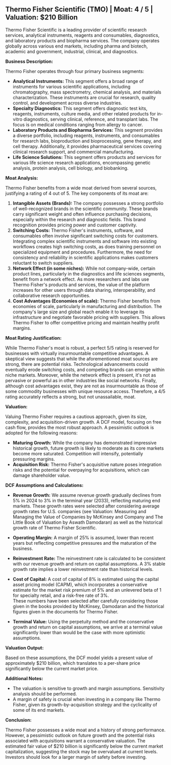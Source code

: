 ## Thermo Fisher Scientific (TMO) | Moat: 4 / 5 | Valuation: $210 Billion

Thermo Fisher Scientific is a leading provider of scientific research services, analytical instruments, reagents and consumables, diagnostics, and laboratory products and biopharma services.  The company operates globally across various end markets, including pharma and biotech, academic and government, industrial, clinical, and diagnostics.

**Business Description:**

Thermo Fisher operates through four primary business segments:

* **Analytical Instruments:** This segment offers a broad range of instruments for various scientific applications, including chromatography, mass spectrometry, chemical analysis, and materials characterization.  These instruments are crucial for research, quality control, and development across diverse industries.
* **Specialty Diagnostics:** This segment offers diagnostic test kits, reagents, instruments, culture media, and other related products for in-vitro diagnostics, serving clinical, reference, and transplant labs. The focus is on medical conditions ranging from allergy to cancer.
* **Laboratory Products and Biopharma Services:** This segment provides a diverse portfolio, including reagents, instruments, and consumables for research labs, bioproduction and bioprocessing, gene therapy, and cell therapy. Additionally, it provides pharmaceutical services covering clinical research support, and commercial manufacturing.
* **Life Science Solutions:** This segment offers products and services for various life science research applications, encompassing genetic analysis, protein analysis, cell biology, and biobanking.

**Moat Analysis:**

Thermo Fisher benefits from a wide moat derived from several sources, justifying a rating of 4 out of 5. The key components of its moat are:

1. **Intangible Assets (Brands):** The company possesses a strong portfolio of well-recognized brands in the scientific community. These brands carry significant weight and often influence purchasing decisions, especially within the research and diagnostic fields. This brand recognition provides pricing power and customer captivity.
2. **Switching Costs:**  Thermo Fisher's instruments, software, and consumables often involve significant switching costs for customers.  Integrating complex scientific instruments and software into existing workflows creates high switching costs, as does training personnel on specialized equipment and procedures.  Furthermore, the need for consistency and reliability in scientific applications makes customers reluctant to switch suppliers.
3. **Network Effect (in some niches):** While not company-wide, certain product lines, particularly in the diagnostics and life sciences segments, benefit from a network effect. As more researchers and labs use Thermo Fisher's products and services, the value of the platform increases for other users through data sharing, interoperability, and collaborative research opportunities.
4. **Cost Advantages (Economies of scale):**  Thermo Fisher benefits from economies of scale, particularly in manufacturing and distribution. The company's large size and global reach enable it to leverage its infrastructure and negotiate favorable pricing with suppliers.  This allows Thermo Fisher to offer competitive pricing and maintain healthy profit margins.

**Moat Rating Justification:**

While Thermo Fisher's moat is robust, a perfect 5/5 rating is reserved for businesses with virtually insurmountable competitive advantages.  A skeptical view suggests that while the aforementioned moat sources are strong, there are potential risks.  Technological advancements could eventually erode switching costs, and competing brands can emerge within niche markets.  Moreover, while the network effect is present, it's not as pervasive or powerful as in other industries like social networks.  Finally, although cost advantages exist, they are not as insurmountable as those of some commodity businesses with unique resource access.  Therefore, a 4/5 rating accurately reflects a strong, but not unassailable, moat.

**Valuation:**

Valuing Thermo Fisher requires a cautious approach, given its size, complexity, and acquisition-driven growth.  A DCF model, focusing on free cash flow, provides the most robust approach.  A pessimistic outlook is adopted for the following reasons:

* **Maturing Growth:** While the company has demonstrated impressive historical growth, future growth is likely to moderate as its core markets become more saturated. Competition will intensify, potentially pressuring margins.
* **Acquisition Risk:** Thermo Fisher's acquisitive nature poses integration risks and the potential for overpaying for acquisitions, which can damage shareholder value.

**DCF Assumptions and Calculations:**

* **Revenue Growth:** We assume revenue growth gradually declines from 5% in 2024 to 3% in the terminal year (2033), reflecting maturing end markets. These growth rates were selected after considering average growth rates for U.S. companies (see Valuation: Measuring and Managing the Value of Companies by McKinsey and Company and The Little Book of Valuation by Aswath Damodaran) as well as the historical growth rate of Thermo Fisher Scientific.  
* **Operating Margin:** A margin of 25% is assumed, lower than recent years but reflecting competitive pressures and the maturation of the business.
* **Reinvestment Rate:**  The reinvestment rate is calculated to be consistent with our revenue growth and return on capital assumptions. A 3% stable growth rate implies a lower reinvestment rate than historical levels.
* **Cost of Capital:** A cost of capital of 8% is estimated using the capital asset pricing model (CAPM), which incorporates a conservative estimate for the market risk premium of 5% and an unlevered beta of 1 for specialty retail, and a risk-free rate of 3%.  
These numbers have been selected after carefully considering those given in the books provided by McKinsey, Damodaran and the historical figures given in the documents for Thermo Fisher.


* **Terminal Value:**  Using the perpetuity method and the conservative growth and return on capital assumptions, we arrive at a terminal value significantly lower than would be the case with more optimistic assumptions.

**Valuation Output:**

Based on these assumptions, the DCF model yields a present value of approximately $210 billion, which translates to a per-share price significantly below the current market price.

**Additional Notes:**

* The valuation is sensitive to growth and margin assumptions. Sensitivity analysis should be performed.
* A margin of safety is crucial when investing in a company like Thermo Fisher, given its growth-by-acquisition strategy and the cyclicality of some of its end markets.

**Conclusion:**

Thermo Fisher possesses a wide moat and a history of strong performance. However, a pessimistic outlook on future growth and the potential risks associated with acquisitions warrant a conservative valuation.  The estimated fair value of $210 billion is significantly below the current market capitalization, suggesting the stock may be overvalued at current levels.  Investors should look for a larger margin of safety before investing.
